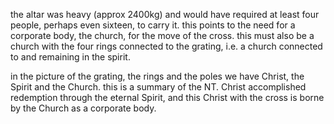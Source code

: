 the altar was heavy (approx 2400kg) and would have required at least four people, perhaps even sixteen, to
carry it. this points to the need for a corporate body, the church, for the move
of the cross. this must also be a church with the four rings connected to the
grating, i.e. a church connected to and remaining in the spirit.

in the picture of the grating, the rings and the poles we have Christ, the Spirit and the Church. this is a summary of the NT. Christ accomplished redemption through the eternal Spirit, and this Christ with the cross is borne by the Church as a corporate body.

> 
